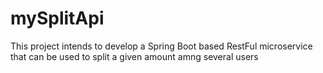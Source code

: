 # mySplitApi
This project intends to develop a Spring Boot based RestFul microservice that can be used to split a given amount amng several users

